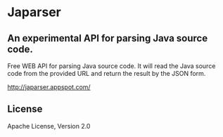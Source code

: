 # Japarser
## An experimental API for parsing Java source code.
Free WEB API for parsing Java source code. It will read the Java source code from the provided URL and return the result by the JSON form.

<http://japarser.appspot.com/>

## License
Apache License, Version 2.0